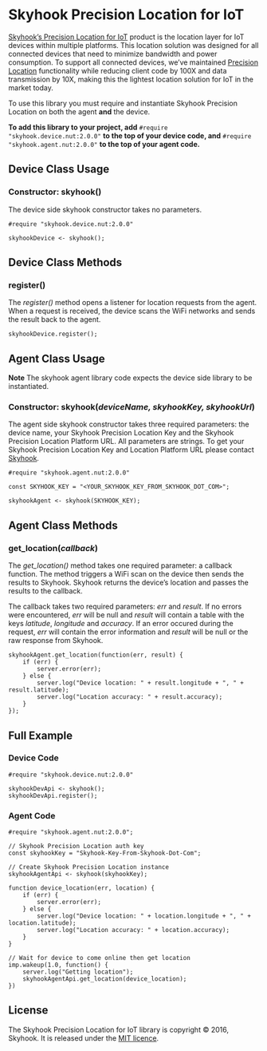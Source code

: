 # Skyhook Precision Location for IoT

[Skyhook’s Precision Location for IoT](http://www.skyhookwireless.com/Iot) product is the location layer for IoT devices within multiple platforms. This location solution was designed for all connected devices that need to minimize bandwidth and power consumption. To support all connected devices, we’ve maintained [Precision Location](http://www.skyhookwireless.com/products/precision-location) functionality while reducing client code by 100X and data transmission by 10X, making this the lightest location solution for IoT in the market today.

To use this library you must require and instantiate Skyhook Precision Location on both the agent **and** the device.

**To add this library to your project, add** `#require "skyhook.device.nut:2.0.0"` **to the top of your device code, and** `#require "skyhook.agent.nut:2.0.0"` **to the top of your agent code.**

## Device Class Usage

### Constructor: skyhook()

The device side skyhook constructor takes no parameters.

```squirrel
#require "skyhook.device.nut:2.0.0"

skyhookDevice <- skyhook();
```

## Device Class Methods

### register()

The *register()* method opens a listener for location requests from the agent. When a request is received, the device scans the WiFi networks and sends the result back to the agent.

```squirrel
skyhookDevice.register();
```

## Agent Class Usage

**Note** The skyhook agent library code expects the device side library to be instantiated.

### Constructor: skyhook(*deviceName, skyhookKey, skyhookUrl*)

The agent side skyhook constructor takes three required parameters: the device name, your Skyhook Precision Location Key and the Skyhook Precision Location Platform URL. All parameters are strings. To get your Skyhook Precision Location Key and Location Platform URL please contact [Skyhook](http://www.skyhookwireless.com/try-skyhook-for-free).

```squirrel
#require "skyhook.agent.nut:2.0.0"

const SKYHOOK_KEY = "<YOUR_SKYHOOK_KEY_FROM_SKYHOOK_DOT_COM>";

skyhookAgent <- skyhook(SKYHOOK_KEY);
```

## Agent Class Methods

### get_location(*callback*)

The *get_location()* method takes one required parameter: a callback function. The method triggers a WiFi scan on the device then sends the results to Skyhook. Skyhook returns the device’s location and passes the results to the callback.

The callback takes two required parameters: *err* and *result*. If no errors were encountered, *err* will be null and *result* will contain a table with the keys *latitude*, *longitude* and *accuracy*. If an error occured during the request, *err* will contain the error information and *result* will be null or the raw response from Skyhook.

```squirrel
skyhookAgent.get_location(function(err, result) {
    if (err) {
        server.error(err);
    } else {
        server.log("Device location: " + result.longitude + ", " + result.latitude);
        server.log("Location accuracy: " + result.accuracy);
    }
});
```

## Full Example

### Device Code

```
#require "skyhook.device.nut:2.0.0"

skyhookDevApi <- skyhook();
skyhookDevApi.register();
```

### Agent Code

```
#require "skyhook.agent.nut:2.0.0";

// Skyhook Precision Location auth key
const skyhookKey = "Skyhook-Key-From-Skyhook-Dot-Com";

// Create Skyhook Precision Location instance
skyhookAgentApi <- skyhook(skyhookKey);

function device_location(err, location) {
    if (err) {
        server.error(err);
    } else {
        server.log("Device location: " + location.longitude + ", " + location.latitude);
        server.log("Location accuracy: " + location.accuracy);
    }
}

// Wait for device to come online then get location
imp.wakeup(1.0, function() {
    server.log("Getting location");
    skyhookAgentApi.get_location(device_location);
})
```

## License

The Skyhook Precision Location for IoT library is copyright &copy; 2016, Skyhook. It is released under the [MIT licence](https://github.com/electricimp/TrueFix/blob/master/LICENSE).
